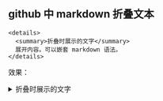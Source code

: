 ## github 中 markdown 折叠文本

```
<details>
  <summary>折叠时展示的文字</summary>
  展开内容。可以嵌套 markdown 语法。
</details>
```

效果：

<details>
  <summary>折叠时展示的文字</summary>
  展开内容。可以嵌套 markdown 语法。
</details>
